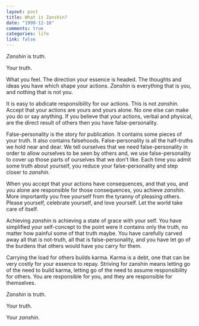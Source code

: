 ```yaml
--- 
layout: post
title: What is Zanshin?
date: "1999-12-16"
comments: true
categories: life
link: false
---
```

<i>Zanshin</i> is truth.

Your truth.

What you feel. The direction your essence is headed. The thoughts and ideas you have which shape your actions. <i>Zanshin</i> is everything that is you, and nothing that is not you.

It is easy to abdicate responsibility for our actions. This is not <i>zanshin</i>. Accept that your          actions are yours and yours alone. No one else can make you do or say anything. If you believe          that your actions, verbal and physical, are the direct result of others then you have false-personality.

False-personality is the story for publication. It contains some pieces of your truth. It also          contains falsehoods. False-personality is all the half-truths we hold near and dear. We tell          ourselves that we need false-personality in order to allow ourselves to be seen by others and, we use          false-personality to cover up those parts of ourselves that we don't like. Each time you admit some          truth about yourself, you reduce your false-personality and step closer to <i>zanshin</i>.

When you accept that your actions have consequences, and that you, and you alone are responsible for          those consequences, you achieve <i>zanshin</i>. More importantly you free yourself from the tyranny of pleasing          others. Please yourself, celebrate yourself, and love yourself. Let the world take care of itself.

Achieving <i>zanshin</i> is achieving a state of grace with your self. You have simplified your self-concept          to the point were it contains only the truth, no matter how painful some of that truth maybe. You have          carefully carved away all that is not-truth, all that is false-personality, and you have let go of the          burdens that others would have you carry for them.

Carrying the load for others builds karma. Karma is a debt, one that can be very costly for your essence          to repay. Striving for zanshin means letting go of the need to build karma, letting go of the need to          assume responsibility for others. You are responsible for you, and they are responsible for themselves.

<i>Zanshin</i> is truth.

Your truth.

Your <i>zanshin</i>.
